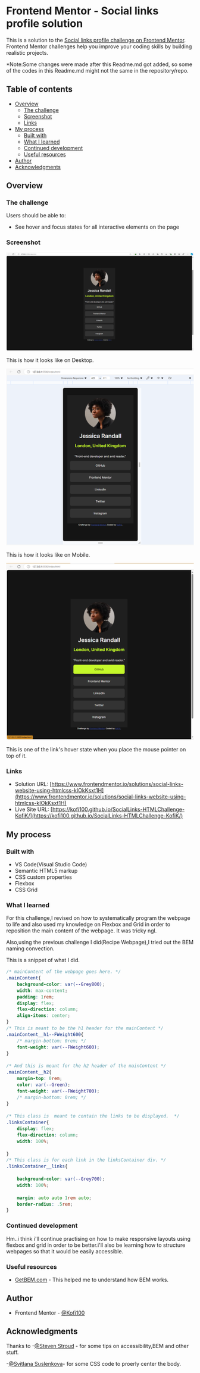 # Frontend Mentor - Social links profile solution

This is a solution to the [Social links profile challenge on Frontend Mentor](https://www.frontendmentor.io/challenges/social-links-profile-UG32l9m6dQ). Frontend Mentor challenges help you improve your coding skills by building realistic projects. 

*Note:Some changes were made after this Readme.md got added,
so some of the codes in this Readme.md might not the same in the repository/repo.

## Table of contents

- [Overview](#overview)
  - [The challenge](#the-challenge)
  - [Screenshot](#screenshot)
  - [Links](#links)
- [My process](#my-process)
  - [Built with](#built-with)
  - [What I learned](#what-i-learned)
  - [Continued development](#continued-development)
  - [Useful resources](#useful-resources)
- [Author](#author)
- [Acknowledgments](#acknowledgments)


## Overview

### The challenge

Users should be able to:

- See hover and focus states for all interactive elements on the page

### Screenshot

![Desktop Mode](./screenshot_desktop.png)

This is how it looks like on Desktop.

![Mobile Mode](./screenshot_mobile.png)

This is how it looks like on Mobile.

![Hover state](./screenshot_hover.png)

This is one of the link's hover state when you place the mouse pointer on top of it.

### Links

- Solution URL: [https://www.frontendmentor.io/solutions/social-links-website-using-htmlcss-kIOkKsxt1H](https://www.frontendmentor.io/solutions/social-links-website-using-htmlcss-kIOkKsxt1H)
- Live Site URL: [https://kofi100.github.io/SocialLinks-HTMLChallenge-KofiK/](https://kofi100.github.io/SocialLinks-HTMLChallenge-KofiK/)

## My process

### Built with
- VS Code(Visual Studio Code)
- Semantic HTML5 markup
- CSS custom properties
- Flexbox
- CSS Grid


### What I learned

For this challenge,I revised on how to systematically program the webpage to life and also used my knowledge on Flexbox and Grid in order to reposition the main content of the webpage. It was tricky ngl.

Also,using the previous challenge I did(Recipe Webpage),I tried out the BEM naming convection.

This is a snippet of what I did.

```css
/* mainContent of the webpage goes here. */
.mainContent{
    background-color: var(--Grey800);
    width: max-content;
    padding: 1rem;
    display: flex;
    flex-direction: column;
    align-items: center;
}
/* This is meant to be the h1 header for the mainContent */
.mainContent__h1--FWeight600{
    /* margin-bottom: 0rem; */
    font-weight: var(--FWeight600);
}

/* And this is meant for the h2 header of the mainContent */
.mainContent__h2{
    margin-top: 0rem;
    color: var(--Green);
    font-weight: var(--FWeight700);
    /* margin-bottom: 0rem; */
}

/* This class is  meant to contain the links to be displayed.  */
.linksContainer{
    display: flex;
    flex-direction: column;
    width: 100%;

}
/* This class is for each link in the linksContainer div. */
.linksContainer__links{
    
    background-color: var(--Grey700);
    width: 100%;
    
    margin: auto auto 1rem auto;
    border-radius: .5rem;
}

```


### Continued development

Hm..i think i'll continue practising on how to make responsive layouts using flexbox and grid in order to be better.i'll also be learning how to structure webpages so that it would be easily accessible.

### Useful resources

- [GetBEM.com](https://getbem.com/introduction/) - This helped me to understand how BEM works.


## Author

<!-- - Website - [Add your name here](https://www.your-site.com) -->
- Frontend Mentor - [@Kofi100](https://www.frontendmentor.io/profile/Kofi100)
<!-- - Twitter - [@yourusername](https://www.twitter.com/yourusername) -->


## Acknowledgments

Thanks to 
-[@Steven Stroud](https://www.frontendmentor.io/profile/Stroudy) - for some tips on accessibility,BEM and other stuff.

-[@Svitlana Suslenkova](https://www.frontendmentor.io/profile/SvitlanaSuslenkova)- for some CSS code to proerly center the body.
